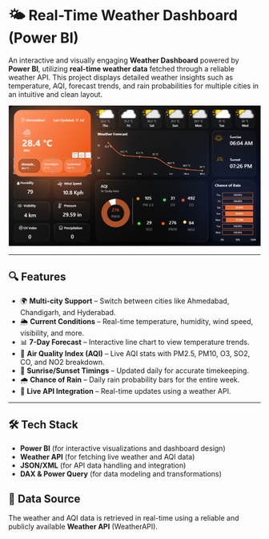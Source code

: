 # 🌤️ Real-Time Weather Dashboard (Power BI)

An interactive and visually engaging **Weather Dashboard** powered by **Power BI**, utilizing **real-time weather data** fetched through a reliable weather API. This project displays detailed weather insights such as temperature, AQI, forecast trends, and rain probabilities for multiple cities in an intuitive and clean layout.

![Weather Dashboard Preview](./Screenshot%202025-07-17%20043232.png)

---

## 🔍 Features

- 🌍 **Multi-city Support** – Switch between cities like Ahmedabad, Chandigarh, and Hyderabad.
- 🌦️ **Current Conditions** – Real-time temperature, humidity, wind speed, visibility, and more.
- 📊 **7-Day Forecast** – Interactive line chart to view temperature trends.
- 💨 **Air Quality Index (AQI)** – Live AQI stats with PM2.5, PM10, O3, SO2, CO, and NO2 breakdown.
- 🌅 **Sunrise/Sunset Timings** – Updated daily for accurate timekeeping.
- 🌧️ **Chance of Rain** – Daily rain probability bars for the entire week.
- 🔄 **Live API Integration** – Real-time updates using a weather API.

---

## 🛠️ Tech Stack

- **Power BI** (for interactive visualizations and dashboard design)
- **Weather API** (for fetching live weather and AQI data)
- **JSON/XML** (for API data handling and integration)
- **DAX & Power Query** (for data modeling and transformations)


## 🔗 Data Source
The weather and AQI data is retrieved in real-time using a reliable and publicly available **Weather API** (WeatherAPI).
